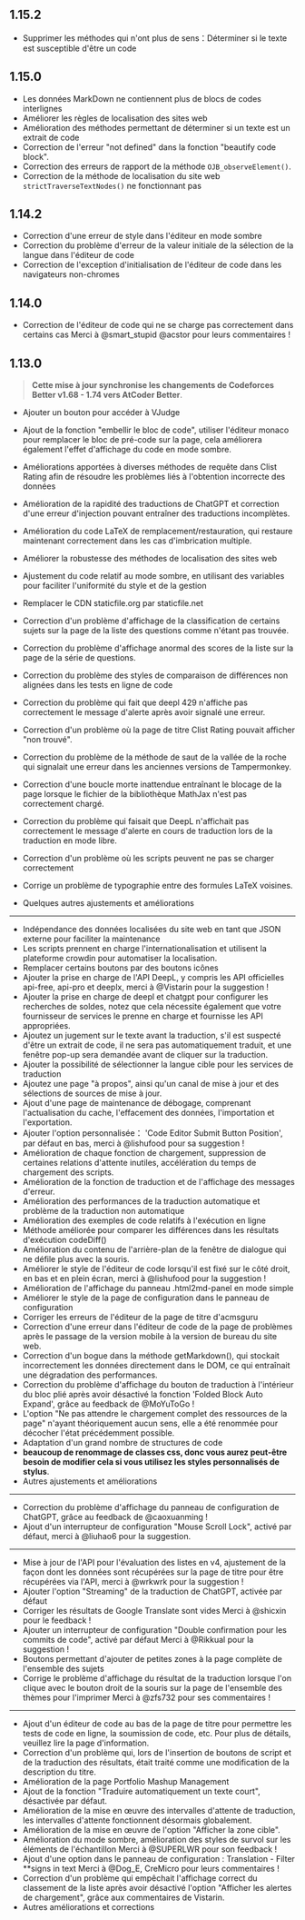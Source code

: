 ## 1.15.2

- Supprimer les méthodes qui n'ont plus de sens：Déterminer si le texte est susceptible d'être un code

## 1.15.0

- Les données MarkDown ne contiennent plus de blocs de codes interlignes
- Améliorer les règles de localisation des sites web
- Amélioration des méthodes permettant de déterminer si un texte est un extrait de code
- Correction de l'erreur "not defined" dans la fonction "beautify code block".
- Correction des erreurs de rapport de la méthode `OJB_observeElement()`.
- Correction de la méthode de localisation du site web `strictTraverseTextNodes()` ne fonctionnant pas

## 1.14.2

- Correction d'une erreur de style dans l'éditeur en mode sombre
- Correction du problème d'erreur de la valeur initiale de la sélection de la langue dans l'éditeur de code
- Correction de l'exception d'initialisation de l'éditeur de code dans les navigateurs non-chromes

## 1.14.0

- Correction de l'éditeur de code qui ne se charge pas correctement dans certains cas Merci à @smart_stupid @acstor pour leurs commentaires !

## 1.13.0

> **Cette mise à jour synchronise les changements de Codeforces Better v1.68 - 1.74 vers AtCoder Better**.

- Ajouter un bouton pour accéder à VJudge

- Ajout de la fonction "embellir le bloc de code", utiliser l'éditeur monaco pour remplacer le bloc de pré-code sur la page, cela améliorera également l'effet d'affichage du code en mode sombre.

- Améliorations apportées à diverses méthodes de requête dans Clist Rating afin de résoudre les problèmes liés à l'obtention incorrecte des données

- Amélioration de la rapidité des traductions de ChatGPT et correction d'une erreur d'injection pouvant entraîner des traductions incomplètes.

- Amélioration du code LaTeX de remplacement/restauration, qui restaure maintenant correctement dans les cas d'imbrication multiple.

- Améliorer la robustesse des méthodes de localisation des sites web

- Ajustement du code relatif au mode sombre, en utilisant des variables pour faciliter l'uniformité du style et de la gestion

- Remplacer le CDN staticfile.org par staticfile.net

- Correction d'un problème d'affichage de la classification de certains sujets sur la page de la liste des questions comme n'étant pas trouvée.

- Correction du problème d'affichage anormal des scores de la liste sur la page de la série de questions.

- Correction du problème des styles de comparaison de différences non alignées dans les tests en ligne de code

- Correction du problème qui fait que deepl 429 n'affiche pas correctement le message d'alerte après avoir signalé une erreur.

- Correction d'un problème où la page de titre Clist Rating pouvait afficher "non trouvé".

- Correction du problème de la méthode de saut de la vallée de la roche qui signalait une erreur dans les anciennes versions de Tampermonkey.

- Correction d'une boucle morte inattendue entraînant le blocage de la page lorsque le fichier de la bibliothèque MathJax n'est pas correctement chargé.

- Correction du problème qui faisait que DeepL n'affichait pas correctement le message d'alerte en cours de traduction lors de la traduction en mode libre.

- Correction d'un problème où les scripts peuvent ne pas se charger correctement

- Corrige un problème de typographie entre des formules LaTeX voisines.

- Quelques autres ajustements et améliorations

***

- Indépendance des données localisées du site web en tant que JSON externe pour faciliter la maintenance
- Les scripts prennent en charge l'internationalisation et utilisent la plateforme crowdin pour automatiser la localisation.
- Remplacer certains boutons par des boutons icônes
- Ajouter la prise en charge de l'API DeepL, y compris les API officielles api-free, api-pro et deeplx, merci à @Vistarin pour la suggestion !
- Ajouter la prise en charge de deepl et chatgpt pour configurer les recherches de soldes, notez que cela nécessite également que votre fournisseur de services le prenne en charge et fournisse les API appropriées.
- Ajoutez un jugement sur le texte avant la traduction, s'il est suspecté d'être un extrait de code, il ne sera pas automatiquement traduit, et une fenêtre pop-up sera demandée avant de cliquer sur la traduction.
- Ajouter la possibilité de sélectionner la langue cible pour les services de traduction
- Ajoutez une page "à propos", ainsi qu'un canal de mise à jour et des sélections de sources de mise à jour.
- Ajout d'une page de maintenance de débogage, comprenant l'actualisation du cache, l'effacement des données, l'importation et l'exportation.
- Ajouter l'option personnalisée： 'Code Editor Submit Button Position', par défaut en bas, merci à @lishufood pour sa suggestion !
- Amélioration de chaque fonction de chargement, suppression de certaines relations d'attente inutiles, accélération du temps de chargement des scripts.
- Amélioration de la fonction de traduction et de l'affichage des messages d'erreur.
- Amélioration des performances de la traduction automatique et problème de la traduction non automatique
- Amélioration des exemples de code relatifs à l'exécution en ligne
- Méthode améliorée pour comparer les différences dans les résultats d'exécution codeDiff()
- Amélioration du contenu de l'arrière-plan de la fenêtre de dialogue qui ne défile plus avec la souris.
- Améliorer le style de l'éditeur de code lorsqu'il est fixé sur le côté droit, en bas et en plein écran, merci à @lishufood pour la suggestion !
- Amélioration de l'affichage du panneau .html2md-panel en mode simple
- Améliorer le style de la page de configuration dans le panneau de configuration
- Corriger les erreurs de l'éditeur de la page de titre d'acmsguru
- Correction d'une erreur dans l'éditeur de code de la page de problèmes après le passage de la version mobile à la version de bureau du site web.
- Correction d'un bogue dans la méthode getMarkdown(), qui stockait incorrectement les données directement dans le DOM, ce qui entraînait une dégradation des performances.
- Correction du problème d'affichage du bouton de traduction à l'intérieur du bloc plié après avoir désactivé la fonction 'Folded Block Auto Expand', grâce au feedback de @MoYuToGo !
- L'option "Ne pas attendre le chargement complet des ressources de la page" n'ayant théoriquement aucun sens, elle a été renommée pour décocher l'état précédemment possible.
- Adaptation d'un grand nombre de structures de code
- **beaucoup de renommage de classes css, donc vous aurez peut-être besoin de modifier cela si vous utilisez les styles personnalisés de stylus**.
- Autres ajustements et améliorations

***

- Correction du problème d'affichage du panneau de configuration de ChatGPT, grâce au feedback de @caoxuanming !
- Ajout d'un interrupteur de configuration "Mouse Scroll Lock", activé par défaut, merci à @liuhao6 pour la suggestion.

***

- Mise à jour de l'API pour l'évaluation des listes en v4, ajustement de la façon dont les données sont récupérées sur la page de titre pour être récupérées via l'API, merci à @wrkwrk pour la suggestion !
- Ajouter l'option "Streaming" de la traduction de ChatGPT, activée par défaut
- Corriger les résultats de Google Translate sont vides Merci à @shicxin pour le feedback !
- Ajouter un interrupteur de configuration "Double confirmation pour les commits de code", activé par défaut Merci à @Rikkual pour la suggestion !
- Boutons permettant d'ajouter de petites zones à la page complète de l'ensemble des sujets
- Corrige le problème d'affichage du résultat de la traduction lorsque l'on clique avec le bouton droit de la souris sur la page de l'ensemble des thèmes pour l'imprimer Merci à @zfs732 pour ses commentaires !

***

- Ajout d'un éditeur de code au bas de la page de titre pour permettre les tests de code en ligne, la soumission de code, etc. Pour plus de détails, veuillez lire la page d'information.
- Correction d'un problème qui, lors de l'insertion de boutons de script et de la traduction des résultats, était traité comme une modification de la description du titre.
- Amélioration de la page Portfolio Mashup Management
- Ajout de la fonction "Traduire automatiquement un texte court", désactivée par défaut.
- Amélioration de la mise en œuvre des intervalles d'attente de traduction, les intervalles d'attente fonctionnent désormais globalement.
- Amélioration de la mise en œuvre de l'option "Afficher la zone cible".
- Amélioration du mode sombre, amélioration des styles de survol sur les éléments de l'échantillon Merci à @SUPERLWR pour son feedback !
- Ajout d'une option dans le panneau de configuration : Translation - Filter \*\*signs in text Merci à @Dog_E, CreMicro pour leurs commentaires !
- Correction d'un problème qui empêchait l'affichage correct du classement de la liste après avoir désactivé l'option "Afficher les alertes de chargement", grâce aux commentaires de Vistarin.
- Autres améliorations et corrections
